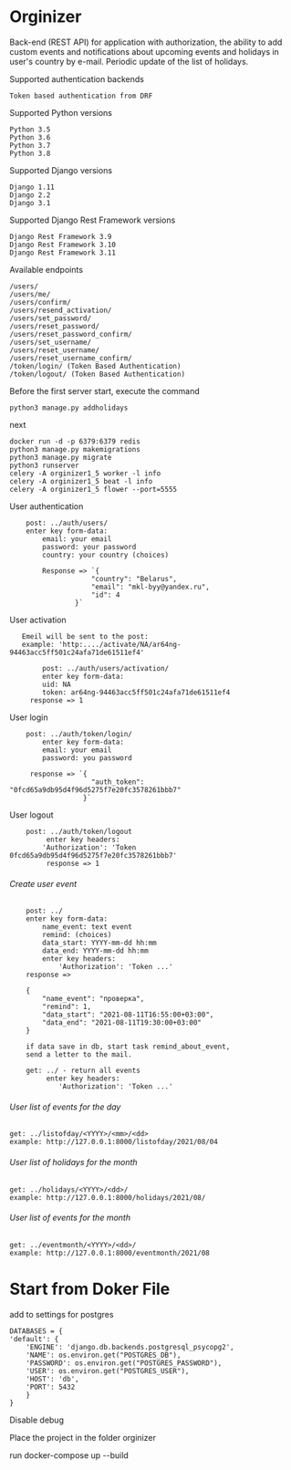 # Orginizer


Back-end (REST API) for application with authorization, the ability to add custom events and notifications about upcoming events and holidays in user's country by e-mail. Periodic update of the list of holidays.


Supported authentication backends

    Token based authentication from DRF

Supported Python versions

    Python 3.5
    Python 3.6
    Python 3.7
    Python 3.8

Supported Django versions

    Django 1.11
    Django 2.2
    Django 3.1

Supported Django Rest Framework versions

    Django Rest Framework 3.9
    Django Rest Framework 3.10
    Django Rest Framework 3.11


Available endpoints

    /users/
    /users/me/
    /users/confirm/
    /users/resend_activation/
    /users/set_password/
    /users/reset_password/
    /users/reset_password_confirm/
    /users/set_username/
    /users/reset_username/
    /users/reset_username_confirm/
    /token/login/ (Token Based Authentication)
    /token/logout/ (Token Based Authentication)

Before the first server start, execute the command
    
    python3 manage.py addholidays
next

    docker run -d -p 6379:6379 redis
    python3 manage.py makemigrations
    python3 manage.py migrate
    python3 runserver
    celery -A orginizer1_5 worker -l info
    celery -A orginizer1_5 beat -l info
    celery -A orginizer1_5 flower --port=5555

User authentication 
    
        post: ../auth/users/
        enter key form-data:
            email: your email 
            password: your password
            country: your country (choices)
                        
            Response => `{
                        "country": "Belarus",
                        "email": "mkl-byy@yandex.ru",
                        "id": 4
                    }`
User activation

       Emeil will be sent to the post:
       example: 'http:..../activate/NA/ar64ng-94463acc5ff501c24afa71de61511ef4'
         
            post: ../auth/users/activation/
            enter key form-data:
            uid: NA
            token: ar64ng-94463acc5ff501c24afa71de61511ef4
         response => 1

User login
        
        post: ../auth/token/login/
            enter key form-data:
            email: your email
            password: you password
            
         response => `{
                        "auth_token": "0fcd65a9db95d4f96d5275f7e20fc3578261bbb7"
                      }`

User logout

        post: ../auth/token/logout
             enter key headers:
            'Authorization': 'Token 0fcd65a9db95d4f96d5275f7e20fc3578261bbb7'
             response => 1

###### Create user event
        
        post: ../
        enter key form-data:
            name_event: text event 
            remind: (choices)
            data_start: YYYY-mm-dd hh:mm
            data_end: YYYY-mm-dd hh:mm
            enter key headers:
                'Authorization': 'Token ...'
        response =>
        
        {
            "name_event": "проверка",
            "remind": 1,
            "data_start": "2021-08-11T16:55:00+03:00",
            "data_end": "2021-08-11T19:30:00+03:00" 
        }
        
        if data save in db, start task remind_about_event,
        send a letter to the mail. 
    
        get: ../ - return all events
             enter key headers:
                'Authorization': 'Token ...'

###### User list of events for the day
    get: ../listofday/<YYYY>/<mm>/<dd>
    example: http://127.0.0.1:8000/listofday/2021/08/04

###### User list of holidays for the month
    get: ../holidays/<YYYY>/<dd>/
    example: http://127.0.0.1:8000/holidays/2021/08/

###### User list of events for the month  
    get: ../eventmonth/<YYYY>/<dd>/
    example: http://127.0.0.1:8000/eventmonth/2021/08
    
    
 # Start from Doker File
 
 add to settings for postgres
    
    DATABASES = {
    'default': {
        'ENGINE': 'django.db.backends.postgresql_psycopg2',
        'NAME': os.environ.get("POSTGRES_DB"),
        'PASSWORD': os.environ.get("POSTGRES_PASSWORD"), 
        'USER': os.environ.get("POSTGRES_USER"), 
        'HOST': 'db', 
        'PORT': 5432
        }  
    }
   
   Disable debug 
   
   Place the project in the folder orginizer
   
   run docker-compose up --build
    
   
 
            
   
